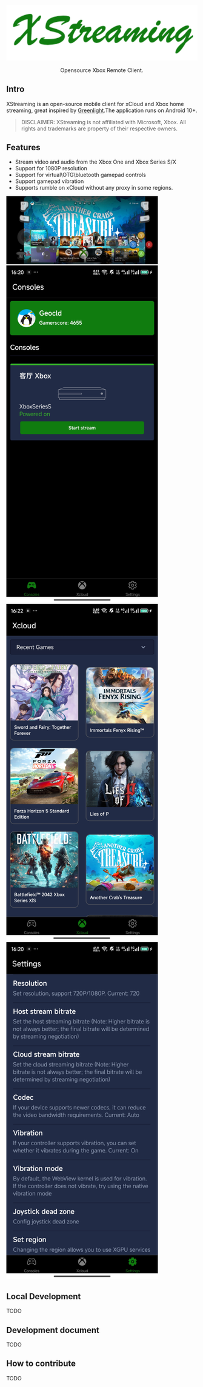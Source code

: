 <p align="center">
  <a href="https://github.com/Geocld/XStreaming">
    <img src="https://raw.githubusercontent.com/Geocld/XStreaming/main/images/logo.png" width="546">
  </a>
</p>

<p align="center">
  Opensource Xbox Remote Client.
</p>

## Intro

XStreaming is an open-source mobile client for xCloud and Xbox home streaming, great inspired by [Greenlight](https://github.com/unknownskl/greenlight).The application runs on Android 10+.

> DISCLAIMER: XStreaming is not affiliated with Microsoft, Xbox. All rights and trademarks are property of their respective owners.

## Features

- Stream video and audio from the Xbox One and Xbox Series S/X
- Support for 1080P resolution
- Support for virtual\OTG\bluetooth gamepad controls
- Support gamepad vibration
- Supports rumble on xCloud without any proxy in some regions.

<img src="https://raw.githubusercontent.com/Geocld/XStreaming/main/images/game.jpg" width="400" />
<img src="https://github.com/Geocld/XStreaming/blob/main/images/home.jpg" width="400" /> <img src="https://raw.githubusercontent.com/Geocld/XStreaming/main/images/xcloud.jpg" width="400" /><img src="https://raw.githubusercontent.com/Geocld/XStreaming/main/images/settings.jpg" width="400" />

## Local Development
TODO

## Development document
TODO

## How to contribute
TODO